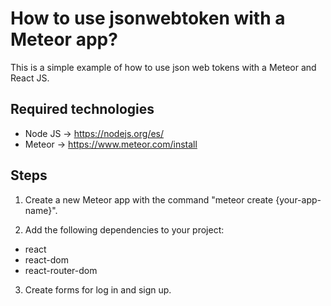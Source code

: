 # How to use jsonwebtoken with a Meteor app?

This is a simple example of how to use json web tokens with a Meteor and React JS.

## Required technologies
- Node JS -> https://nodejs.org/es/
- Meteor -> https://www.meteor.com/install

## Steps

1) Create a new Meteor app with the command "meteor create {your-app-name}".

2) Add the following dependencies to your project:
  - react
  - react-dom
  - react-router-dom

3) Create forms for log in and sign up.





